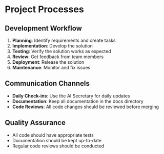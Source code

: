 # Project Processes

## Development Workflow

1. **Planning**: Identify requirements and create tasks
2. **Implementation**: Develop the solution
3. **Testing**: Verify the solution works as expected
4. **Review**: Get feedback from team members
5. **Deployment**: Release the solution
6. **Maintenance**: Monitor and fix issues

## Communication Channels

- **Daily Check-ins**: Use the AI Secretary for daily updates
- **Documentation**: Keep all documentation in the docs directory
- **Code Reviews**: All code changes should be reviewed before merging

## Quality Assurance

- All code should have appropriate tests
- Documentation should be kept up-to-date
- Regular code reviews should be conducted 